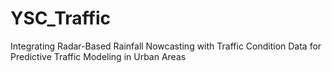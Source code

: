 # YSC_Traffic
Integrating Radar-Based Rainfall Nowcasting with Traffic Condition Data for Predictive Traffic Modeling in Urban Areas
